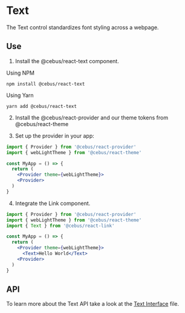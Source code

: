# Text

The Text control standardizes font styling across a webpage.

## Use

1. Install the @cebus/react-text component.

Using NPM

```
npm install @cebus/react-text
```

Using Yarn

```
yarn add @cebus/react-text
```

2. Install the @cebus/react-provider and our theme tokens from @cebus/react-theme

3. Set up the provider in your app:

```jsx
import { Provider } from '@cebus/react-provider'
import { webLightTheme } from '@cebus/react-theme'

const MyApp = () => {
  return (
    <Provider theme={webLightTheme}>
    <Provider>
  )
}
```

4. Integrate the Link component.

```jsx
import { Provider } from '@cebus/react-provider'
import { webLightTheme } from '@cebus/react-theme'
import { Text } from '@cebus/react-link'

const MyApp = () => {
  return (
    <Provider theme={webLightTheme}>
      <Text>Hello World</Text>
    <Provider>
  )
}
```

## API

To learn more about the Text API take a look at the [Text Interface](src/components/Text/Text.types.ts) file.
